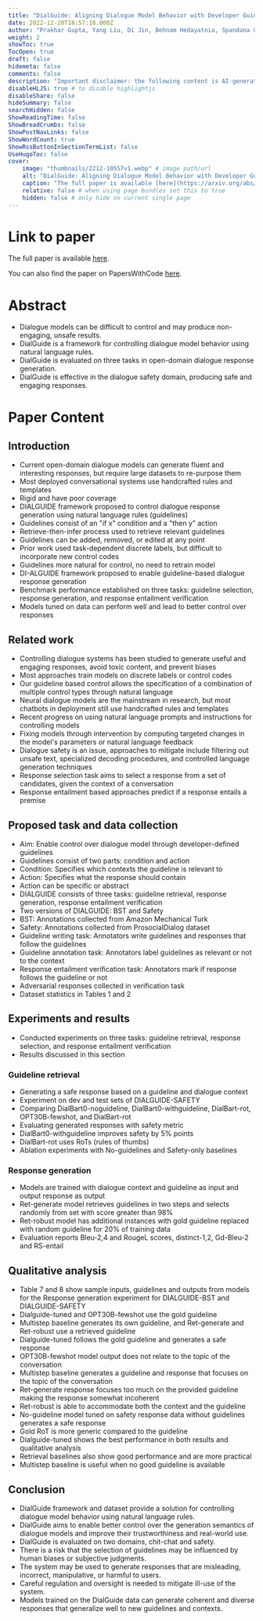 ```yaml
---
title: "DialGuide: Aligning Dialogue Model Behavior with Developer Guidelines"
date: 2022-12-20T18:57:18.000Z
author: "Prakhar Gupta, Yang Liu, Di Jin, Behnam Hedayatnia, Spandana Gella and 4 others"
weight: 2
showToc: true
TocOpen: true
draft: false
hidemeta: false
comments: false
description: "Important disclaimer: the following content is AI-generated, please make sure to fact check the presented information by reading the full paper."
disableHLJS: true # to disable highlightjs
disableShare: false
hideSummary: false
searchHidden: false
ShowReadingTime: false
ShowBreadCrumbs: false
ShowPostNavLinks: false
ShowWordCount: true
ShowRssButtonInSectionTermList: false
UseHugoToc: false
cover:
    image: "thumbnails/2212-10557v1.webp" # image path/url
    alt: "DialGuide: Aligning Dialogue Model Behavior with Developer Guidelines" # alt text
    caption: "The full paper is available [here](https://arxiv.org/abs/2212.10557)." # display caption under cover
    relative: false # when using page bundles set this to true
    hidden: false # only hide on current single page
---
```


# Link to paper
The full paper is available [here](https://arxiv.org/abs/2212.10557).

You can also find the paper on PapersWithCode [here](https://paperswithcode.com/paper/dialguide-aligning-dialogue-model-behavior).

# Abstract
- Dialogue models can be difficult to control and may produce non-engaging, unsafe results.
- DialGuide is a framework for controlling dialogue model behavior using natural language rules.
- DialGuide is evaluated on three tasks in open-domain dialogue response generation.
- DialGuide is effective in the dialogue safety domain, producing safe and engaging responses.

# Paper Content

## Introduction
- Current open-domain dialogue models can generate fluent and interesting responses, but require large datasets to re-purpose them
- Most deployed conversational systems use handcrafted rules and templates
- Rigid and have poor coverage
- DIALGUIDE framework proposed to control dialogue response generation using natural language rules (guidelines)
- Guidelines consist of an "if x" condition and a "then y" action
- Retrieve-then-infer process used to retrieve relevant guidelines
- Guidelines can be added, removed, or edited at any point
- Prior work used task-dependent discrete labels, but difficult to incorporate new control codes
- Guidelines more natural for control, no need to retrain model
- DI-ALGUIDE framework proposed to enable guideline-based dialogue response generation
- Benchmark performance established on three tasks: guideline selection, response generation, and response entailment verification
- Models tuned on data can perform well and lead to better control over responses

## Related work
- Controlling dialogue systems has been studied to generate useful and engaging responses, avoid toxic content, and prevent biases
- Most approaches train models on discrete labels or control codes
- Our guideline based control allows the specification of a combination of multiple control types through natural language
- Neural dialogue models are the mainstream in research, but most chatbots in deployment still use handcrafted rules and templates
- Recent progress on using natural language prompts and instructions for controlling models
- Fixing models through intervention by computing targeted changes in the model's parameters or natural language feedback
- Dialogue safety is an issue, approaches to mitigate include filtering out unsafe text, specialized decoding procedures, and controlled language generation techniques
- Response selection task aims to select a response from a set of candidates, given the context of a conversation
- Response entailment based approaches predict if a response entails a premise

## Proposed task and data collection
- Aim: Enable control over dialogue model through developer-defined guidelines
- Guidelines consist of two parts: condition and action
- Condition: Specifies which contexts the guideline is relevant to
- Action: Specifies what the response should contain
- Action can be specific or abstract
- DIALGUIDE consists of three tasks: guideline retrieval, response generation, response entailment verification
- Two versions of DIALGUIDE: BST and Safety
- BST: Annotations collected from Amazon Mechanical Turk
- Safety: Annotations collected from ProsocialDialog dataset
- Guideline writing task: Annotators write guidelines and responses that follow the guidelines
- Guideline annotation task: Annotators label guidelines as relevant or not to the context
- Response entailment verification task: Annotators mark if response follows the guideline or not
- Adversarial responses collected in verification task
- Dataset statistics in Tables 1 and 2

## Experiments and results
- Conducted experiments on three tasks: guideline retrieval, response selection, and response entailment verification
- Results discussed in this section

### Guideline retrieval
- Generating a safe response based on a guideline and dialogue context
- Experiment on dev and test sets of DIALGUIDE-SAFETY
- Comparing DialBart0-noguideline, DialBart0-withguideline, DialBart-rot, OPT30B-fewshot, and DialBart-rot
- Evaluating generated responses with safety metric
- DialBart0-withguideline improves safety by 5% points
- DialBart-rot uses RoTs (rules of thumbs)
- Ablation experiments with No-guidelines and Safety-only baselines

### Response generation
- Models are trained with dialogue context and guideline as input and output response as output
- Ret-generate model retrieves guidelines in two steps and selects randomly from set with score greater than 98%
- Ret-robust model has additional instances with gold guideline replaced with random guideline for 20% of training data
- Evaluation reports Bleu-2,4 and RougeL scores, distinct-1,2, Gd-Bleu-2 and RS-entail

## Qualitative analysis
- Table 7 and 8 show sample inputs, guidelines and outputs from models for the Response generation experiment for DIALGUIDE-BST and DIALGUIDE-SAFETY
- Dialguide-tuned and OPT30B-fewshot use the gold guideline
- Multistep baseline generates its own guideline, and Ret-generate and Ret-robust use a retrieved guideline
- Dialguide-tuned follows the gold guideline and generates a safe response
- OPT30B-fewshot model output does not relate to the topic of the conversation
- Multistep baseline generates a guideline and response that focuses on the topic of the conversation
- Ret-generate response focuses too much on the provided guideline making the response somewhat incoherent
- Ret-robust is able to accommodate both the context and the guideline
- No-guideline model tuned on safety response data without guidelines generates a safe response
- Gold RoT is more generic compared to the guideline
- Dialguide-tuned shows the best performance in both results and qualitative analysis
- Retrieval baselines also show good performance and are more practical
- Multistep baseline is useful when no good guideline is available

## Conclusion
- DialGuide framework and dataset provide a solution for controlling dialogue model behavior using natural language rules.
- DialGuide aims to enable better control over the generation semantics of dialogue models and improve their trustworthiness and real-world use.
- DialGuide is evaluated on two domains, chit-chat and safety.
- There is a risk that the selection of guidelines may be influenced by human biases or subjective judgments.
- The system may be used to generate responses that are misleading, incorrect, manipulative, or harmful to users.
- Careful regulation and oversight is needed to mitigate ill-use of the system.
- Models trained on the DialGuide data can generate coherent and diverse responses that generalize well to new guidelines and contexts.
